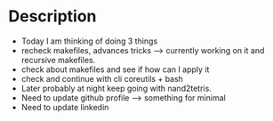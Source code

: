 # Description

- Today I am thinking of doing 3 things
- recheck makefiles, advances tricks --> currently working on it
  and recursive makefiles.
- check about makefiles and see if how can I apply it
- check and continue with cli coreutils + bash
- Later probably at night keep going with nand2tetris.
- Need to update github profile --> something for minimal
- Need to update linkedin
